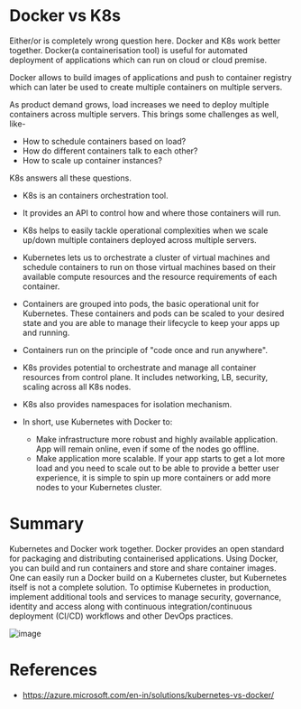 # Docker vs K8s
Either/or is completely wrong question here. Docker and K8s work better together.
Docker(a containerisation tool) is useful for automated deployment of applications which can run on cloud or cloud premise.

Docker allows to build images of applications and push to container registry which can later be used to create multiple containers on multiple servers.

As product demand grows, load increases we need to deploy multiple containers across multiple servers. This brings some challenges as well, like-
- How to schedule containers based on load?
- How do different containers talk to each other?
- How to scale up container instances?

K8s answers all these questions.

- K8s is an containers orchestration tool.
- It provides an API to control how and where those containers will run. 
- K8s helps to easily tackle operational complexities when we scale up/down multiple containers deployed across multiple servers.
-  Kubernetes lets us to orchestrate a cluster of virtual machines and schedule containers to run on those virtual machines based on their available compute resources and the resource requirements of each container. 
- Containers are grouped into pods, the basic operational unit for Kubernetes. These containers and pods can be scaled to your desired state and you are able to manage their lifecycle to keep your apps up and running.

- Containers run on the principle of "code once and run anywhere".
- K8s provides potential to orchestrate and manage all container resources from control plane. It includes networking, LB, security, scaling across all K8s nodes.
- K8s also provides namespaces for isolation mechanism.
- In short, use Kubernetes with Docker to:

    - Make infrastructure more robust and highly available application. App will remain online, even if some of the nodes go offline.
    - Make application more scalable. If your app starts to get a lot more load and you need to scale out to be able to provide a better user experience, it is simple to spin up more containers or add more nodes to your Kubernetes cluster.

# Summary
Kubernetes and Docker work together. Docker provides an open standard for packaging and distributing containerised applications. Using Docker, you can build and run containers and store and share container images. One can easily run a Docker build on a Kubernetes cluster, but Kubernetes itself is not a complete solution. To optimise Kubernetes in production, implement additional tools and services to manage security, governance, identity and access along with continuous integration/continuous deployment (CI/CD) workflows and other DevOps practices.

![image](https://user-images.githubusercontent.com/76727343/210156585-b051a6d0-6688-49ef-b1bc-138f28d67a88.png)


# References
- https://azure.microsoft.com/en-in/solutions/kubernetes-vs-docker/

